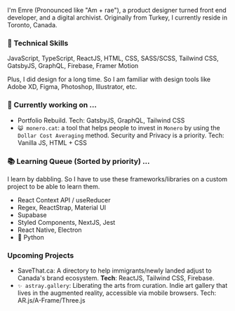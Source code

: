 I'm Emre (Pronounced like "Am + rae"), a product designer turned front end developer, and a digital archivist. Originally from Turkey, I currently reside in Toronto, Canada. 

### 📐 Technical Skills
JavaScript, TypeScript, ReactJS, HTML, CSS, SASS/SCSS, Tailwind CSS, GatsbyJS, GraphQL, Firebase, Framer Motion

Plus, I did design for a long time. So I am familiar with design tools like Adobe XD, Figma, Photoshop, Illustrator, etc.

### 🔭 Currently working on ...
  - Portfolio Rebuild. Tech: GatsbyJS, GraphQL, Tailwind CSS
  - `😺 monero.cat`: a tool that helps people to invest in `Monero` by using the `Dollar Cost Averaging` method. Security and Privacy is a priority. Tech: Vanilla JS, HTML + CSS

### 📚 Learning Queue (Sorted by priority) ...
I learn by dabbling. So I have to use these frameworks/libraries on a custom project to be able to learn them.
  - React Context API / useReducer
  - Regex, ReactStrap, Material UI
  - Supabase
  - Styled Components, NextJS, Jest
  - React Native, Electron
  - 🐍 Python

### Upcoming Projects
  - SaveThat.ca: A directory to help immigrants/newly landed adjust to Canada's brand ecosystem. **Tech**: ReactJS, Tailwind CSS, Firebase.
  - `✨ astray.gallery`: Liberating the arts from curation. Indie art gallery that lives in the augmented reality, accessible via mobile browsers. Tech: AR.js/A-Frame/Three.js
